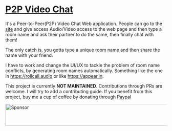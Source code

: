 # [P2P Video Chat](https://p2p-videochat-uxtwsdpire.now.sh/)

It's a Peer-to-Peer(P2P) Video Chat Web application. People can go to the [site](https://p2p-videochat-uxtwsdpire.now.sh/) and give access Audio/Video access to the web page and then type a room name and ask their partner to do the same, then finally chat with them!

The only catch is, you gotta type a unique room name and then share the name with your friend.

I have to work and change the UI/UX to tackle the problem of room name conflicts, by generating room names automatically. Something like the one in https://rollcall.audio or like https://appear.in.

This project is currently **NOT MAINTAINED**. Contributions through PRs are welcome. I will try to add a contributing guide. If you benefit from this project, buy me a cup of coffee by donating through [Paypal](https://www.paypal.me/karuppiah7890/10)

<a target='_blank' rel='nofollow' href='https://app.codesponsor.io/link/As7RZLNBAMSNCAFdWx5r75nM/karuppiah7890/p2p-videochat'>
  <img alt='Sponsor' width='888' height='68' src='https://app.codesponsor.io/embed/As7RZLNBAMSNCAFdWx5r75nM/karuppiah7890/p2p-videochat.svg' />
</a>
